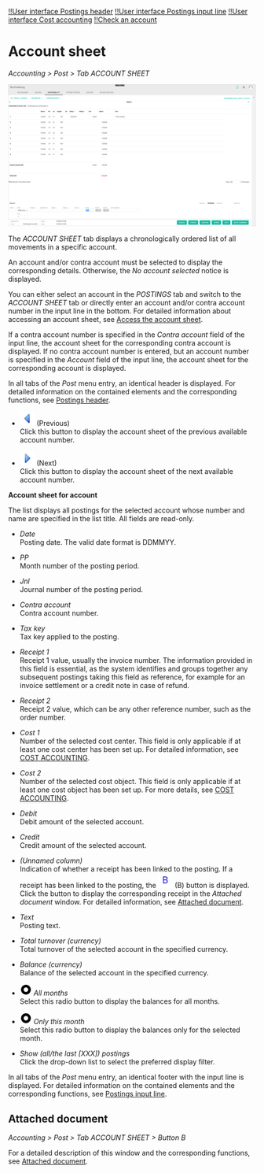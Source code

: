 [!!User interface Postings header](./01_Header.md)
[!!User interface Postings input line](./01_InputLine.md)
[!!User interface Cost accounting](./02e_CostAccounting.md)
[!!Check an account](../Operation/02_ReviewAccount.md)  

# Account sheet

*Accounting > Post > Tab ACCOUNT SHEET*

![Account sheet](../../Assets/Screenshots/RetailSuiteAccounting/Book/AccountSheet/AccountSheet.png "[Account sheet]")

The *ACCOUNT SHEET* tab displays a chronologically ordered list of all movements in a specific account.   

An account and/or contra account must be selected to display the corresponding details. Otherwise, the *No account selected* notice is displayed.    

You can either select an account in the *POSTINGS* tab and switch to the *ACCOUNT SHEET* tab or directly enter an account and/or contra account number in the input line in the bottom. For detailed information about accessing an account sheet, see [Access the account sheet](../Operation/02_ReviewAccount.md#access-the-account-sheet).  

If a contra account number is specified in the *Contra account* field of the input line, the account sheet for the corresponding contra account is displayed. If no contra account number is entered, but an account number is specified in the *Account* field of the input line, the account sheet for the corresponding account is displayed.

In all tabs of the *Post* menu entry, an identical header is displayed. For detailed information on the contained elements and the corresponding functions, see [Postings header](./01_Header.md).

- ![Previous](../../Assets/Icons/Previous.png "[Previous]") (Previous)  
    Click this button to display the account sheet of the previous available account number.

- ![Next](../../Assets/Icons/Next.png "[Next]") (Next)  
    Click this button to display the account sheet of the next available account number.

**Account sheet for account**   

The list displays all postings for the selected account whose number and name are specified in the list title. All fields are read-only.

- *Date*  
    Posting date. The valid date format is DDMMYY.

- *PP*  
    Month number of the posting period.

- *Jnl*  
    Journal number of the posting period.

- *Contra account*  
    Contra account number.

- *Tax key*  
    Tax key applied to the posting.

- *Receipt 1*  
    Receipt 1 value, usually the invoice number. The information provided in this field is essential, as the system identifies and groups together any subsequent postings taking this field as reference, for example for an invoice settlement or a credit note in case of refund.

- *Receipt 2*  
    Receipt 2 value, which can be any other reference number, such as the order number.

- *Cost 1*  
    Number of the selected cost center. This field is only applicable if at least one cost center has been set up. For detailed information, see [COST ACCOUNTING](./02e_CostAccounting.md).

- *Cost 2*  
    Number of the selected cost object. This field is only applicable if at least one cost object has been set up. For more details, see [COST ACCOUNTING](./02e_CostAccounting.md).

- *Debit*  
    Debit amount of the selected account.

- *Credit*  
    Credit amount of the selected account.

- *(Unnamed column)*  
    Indication of whether a receipt has been linked to the posting. If a receipt has been linked to the posting, the ![B](../../Assets/Icons/Beleg.png "[B]") (B) button is displayed. Click the button to display the corresponding receipt in the *Attached document* window. For detailed information, see [Attached document](#attached-document).

- *Text*  
    Posting text.

- *Total turnover (currency)*  
    Total turnover of the selected account in the specified currency.

- *Balance (currency)*  
    Balance of the selected account in the specified currency.

- ![Radio button](../../Assets/Icons/RadioButtonChecked.png "[Radio button]") *All months*  
    Select this radio button to display the balances for all months.

- ![Radio button](../../Assets/Icons/RadioButtonChecked.png "[Radio button]")  *Only this month*  
    Select this radio button to display the balances only for the selected month.

- *Show (all/the last [XXX]) postings*    
    Click the drop-down list to select the preferred display filter.

In all tabs of the *Post* menu entry, an identical footer with the input line is displayed. For detailed information on the contained elements and the corresponding functions, see [Postings input line](./01_InputLine.md).



## Attached document

*Accounting > Post > Tab ACCOUNT SHEET > Button B*

For a detailed description of this window and the corresponding functions, see [Attached document](./01_Header.md#attached-document).

